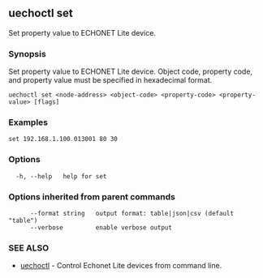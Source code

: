 ## uechoctl set

Set property value to ECHONET Lite device.

### Synopsis

Set property value to ECHONET Lite device. Object code, property code, and property value must be specified in hexadecimal format.

```
uechoctl set <node-address> <object-code> <property-code> <property-value> [flags]
```

### Examples

```
set 192.168.1.100 013001 80 30
```

### Options

```
  -h, --help   help for set
```

### Options inherited from parent commands

```
      --format string   output format: table|json|csv (default "table")
      --verbose         enable verbose output
```

### SEE ALSO

* [uechoctl](uechoctl.md)	 - Control Echonet Lite devices from command line.

